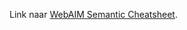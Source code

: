 Link naar [WebAIM Semantic Cheatsheet](https://webaim.org/resources/htmlcheatsheet/HTML%20Semantics%20and%20Accessibility%20Cheat%20Sheet.pdf).
